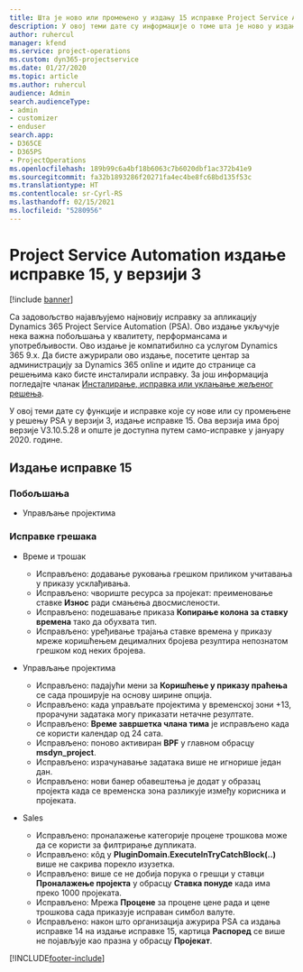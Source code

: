 ```yaml
---
title: Шта је ново или промењено у издању 15 исправке Project Service Automation верзије 3
description: У овој теми дате су информације о томе шта је ново у издању исправке 15 за Project Service Automation у верзији 3.
author: ruhercul
manager: kfend
ms.service: project-operations
ms.custom: dyn365-projectservice
ms.date: 01/27/2020
ms.topic: article
ms.author: ruhercul
audience: Admin
search.audienceType:
- admin
- customizer
- enduser
search.app:
- D365CE
- D365PS
- ProjectOperations
ms.openlocfilehash: 189b99c6a4bf18b6063c7b6020dbf1ac372b41e9
ms.sourcegitcommit: fa32b1893286f20271fa4ec4be8fc68bd135f53c
ms.translationtype: HT
ms.contentlocale: sr-Cyrl-RS
ms.lasthandoff: 02/15/2021
ms.locfileid: "5280956"
---
```

# <a name="project-service-automation-update-release-15-v3"></a>Project Service Automation издање исправке 15, у верзији 3

[!include [banner](../includes/psa-now-project-operations.md)]

Са задовољство најављујемо најновију исправку за апликацију Dynamics 365 Project Service Automation (PSA). Ово издање укључује нека важна побољшања у квалитету, перформансама и употребљивости. Ово издање је компатибилно са услугом Dynamics 365 9.x. Да бисте ажурирали ово издање, посетите центар за администрацију за Dynamics 365 online и идите до странице са решењима како бисте инсталирали исправку. За још информација погледајте чланак [Инсталирање, исправка или уклањање жељеног решења](https://docs.microsoft.com/power-platform/admin/install-remove-preferred-solution).

У овој теми дате су функције и исправке које су нове или су промењене у решењу PSA у верзији 3, издање исправке 15. Ова верзија има број верзије V3.10.5.28 и опште је доступна путем само-исправке у јануару 2020. године.

## <a name="update-release-15"></a>Издање исправке 15 

### <a name="enhancements"></a>Побољшања

- Управљање пројектима

### <a name="bug-fixes"></a>Исправке грешака

- Време и трошак

  - Исправљено: додавање руковања грешком приликом учитавања у приказу усклађивања.
  - Исправљено: чвориште ресурса за пројекат: преименовање ставке **Износ** ради смањења двосмислености.
  - Исправљено: подешавање приказа **Копирање колона за ставку времена** тако да обухвата тип.
  - Исправљено: уређивање трајања ставке времена у приказу мреже коришћењем децималних бројева резултира непознатом грешком код неких бројева.

- Управљање пројектима

  - Исправљено: падајући мени за **Коришћење у приказу праћења** се сада проширује на основу ширине опција.
  - Исправљено: када управљате пројектима у временској зони +13, прорачуни задатака могу приказати нетачне резултате.
  - Исправљено: **Време завршетка члана тима** је исправљено када се користи календар од 24 сата.
  - Исправљено: поново активиран **BPF** у главном обрасцу **msdyn_project**.
  - Исправљено: израчунавање задатака више не игнорише један дан.
  - Исправљено: нови банер обавештења је додат у образац пројекта када се временска зона разликује између корисника и пројеката.

- Sales

  - Исправљено: проналажење категорије процене трошкова може да се користи за филтрирање дупликата.
  - Исправљено: кôд у **PluginDomain.ExecuteInTryCatchBlock(..)** више не сакрива порекло изузетка.
  - Исправљено: више се не добија порука о грешци у ставци **Проналажење пројекта** у обрасцу **Ставка понуде** када има преко 1000 пројеката.
  - Исправљено: Мрежа **Процене** за процене цене рада и цене трошкова сада приказује исправан симбол валуте.
  - Исправљено: након што организација ажурира PSA са издања исправке 14 на издање исправке 15, картица **Распоред** се више не појављује као празна у обрасцу **Пројекат**.


[!INCLUDE[footer-include](../includes/footer-banner.md)]